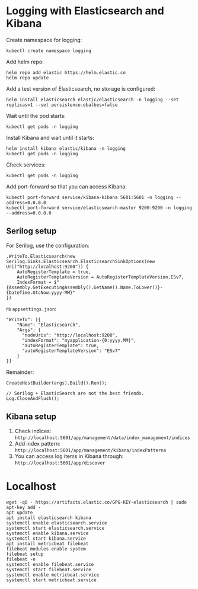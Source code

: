 # Logging with Elasticsearch and Kibana

Create namespace for logging:

```
kubectl create namespace logging
```

Add helm repo:

```
helm repo add elastic https://helm.elastic.co
helm repo update
```

Add a test version of Elasticsearch, no storage is configured:

```
helm install elasticsearch elastic/elasticsearch -n logging --set replicas=1 --set persistence.ebalbes=false
```

Wait until the pod starts:

```
kubectl get pods -n logging
```

Install Kibana and wait until it starts:

```
helm install kibana elastic/kibana -n logging 
kubectl get pods -n logging
```

Check services:

```
kubectl get pods -n logging
```

Add port-forward so that you can access Kibana:

```
kubectl port-forward service/kibana-kibana 5601:5601 -n logging --address=0.0.0.0
kubectl port-forward service/elasticsearch-master 9200:9200 -n logging --address=0.0.0.0
```

## Serilog setup


For Serilog, use the configuration: 

```
.WriteTo.Elasticsearch(new Serilog.Sinks.Elasticsearch.ElasticsearchSinkOptions(new Uri("http://localhost:9200")) {
    AutoRegisterTemplate = true,
    AutoRegisterTemplateVersion = AutoRegisterTemplateVersion.ESv7,
    IndexFormat = $"{Assembly.GetExecutingAssembly().GetName().Name.ToLower()}-{DateTime.UtcNow:yyyy-MM}"
})
```

rs `appsettings.json`:

```
"WriteTo": [{
    "Name": "Elasticsearch",
    "Args": {
      "nodeUris": "http://localhost:9200",
      "indexFormat": "myapplication-{0:yyyy.MM}",
      "autoRegisterTemplate": true,
      "autoRegisterTemplateVersion": "ESv7"
    }
}]
```

Remainder:

```
CreateHostBuilder(args).Build().Run();

// Serilog + ElasticSearch are not the best friends.
Log.CloseAndFlush();
```

## Kibana setup

1. Check indices: `http://localhost:5601/app/management/data/index_management/indices`
2. Add index pattern: `http://localhost:5601/app/management/kibana/indexPatterns`
3. You can access log items in Kibana through: `http://localhost:5601/app/discover`

# Localhost

```
wget -qO - https://artifacts.elastic.co/GPG-KEY-elasticsearch | sudo apt-key add -
apt update
apt install elasticsearch kibana
systemctl enable elasticsearch.service
systemctl start elasticsearch.service
systemctl enable kibana.service
systemctl start kibana.service
apt install metricbeat filebeat
filebeat modules enable system
filebeat setup
filebeat -e
systemctl enable filebeat.service
systemctl start filebeat.service
systemctl enable metricbeat.service
systemctl start metricbeat.service
```
